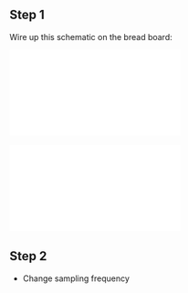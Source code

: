 
## Step 1

Wire up this schematic on the bread board:

![](schematic/read-temperature_schem.pdf)

![](schematic/read-temperature_bb.pdf)

## Step 2

* Change sampling frequency
